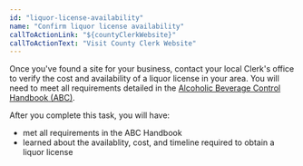```yaml
---
id: "liquor-license-availability"
name: "Confirm liquor license availability"
callToActionLink: "${countyClerkWebsite}"
callToActionText: "Visit County Clerk Website"
---
```


Once you've found a site for your business, contact your local Clerk's office to verify the cost and availability of a liquor license in your area. You will need to meet all requirements detailed in the [Alcoholic Beverage Control Handbook (ABC)](https://www.nj.gov/oag/abc/downloads/abchandbook02.pdf).

After you complete this task, you will have:
- met all requirements in the ABC Handbook
- learned about the availablity, cost, and timeline required to obtain a liquor license
